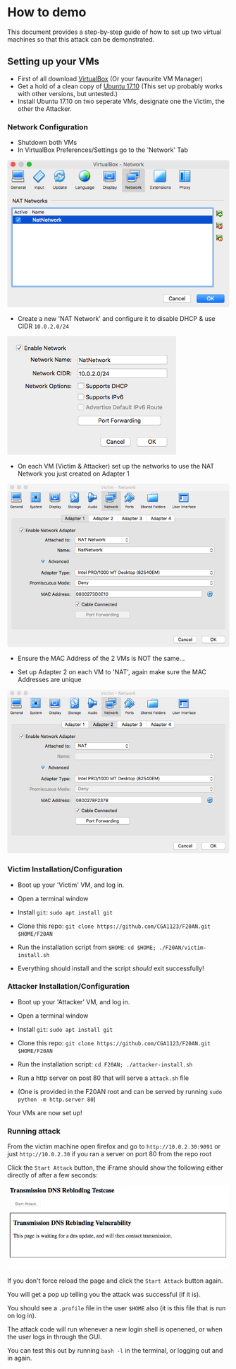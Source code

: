 # How to demo

This document provides a step-by-step guide of how to set up two virtual machines so that this attack can be demonstrated.

## Setting up your VMs

- First of all download [VirtualBox](https://www.virtualbox.org/wiki/Downloads) (Or your favourite VM Manager)
- Get a hold of a clean copy of [Ubuntu 17.10](https://www.ubuntu.com/download/desktop) (This set up probably works with other versions, but untested.)
- Install Ubuntu 17.10 on two seperate VMs, designate one the Victim, the other the Attacker.

### Network Configuration

- Shutdown both VMs
- In VirtualBox Preferences/Settings go to the 'Network' Tab

![Network Tab](./.screenshot/network_tab.png)

- Create a new 'NAT Network' and configure it to disable DHCP & use CIDR `10.0.2.0/24`

![Network Edit](./.screenshot/network_edit.png)

- On each VM (Victim & Attacker) set up the networks to use the NAT Network you just created on Adapter 1

![VM Network](./.screenshot/vm_nat_network.png)

- Ensure the MAC Address of the 2 VMs is NOT the same...

- Set up Adapter 2 on each VM to 'NAT', again make sure the MAC Addresses are unique

![VM Adapter 2](./.screenshot/vm_nat.png)

### Victim Installation/Configuration

- Boot up your 'Victim' VM, and log in.
- Open a terminal window

- Install `git`: `sudo apt install git`
- Clone this repo: `git clone https://github.com/CGA1123/F20AN.git $HOME/F20AN`
- Run the installation script from `$HOME`: `cd $HOME; ./F20AN/victim-install.sh`
- Everything should install and the script *should* exit successfully!

### Attacker Installation/Configuration


- Boot up your 'Attacker' VM, and log in.
- Open a terminal window

- Install `git`: `sudo apt install git`
- Clone this repo: `git clone https://github.com/CGA1123/F20AN.git $HOME/F20AN`
- Run the installation script: `cd F20AN; ./attacker-install.sh`
- Run a http server on post 80 that will serve a `attack.sh` file
- (One is provided in the F20AN root and can be served by running `sudo python -m http.server 80`)

Your VMs are now set up!

### Running attack

From the victim machine open firefox and go to `http://10.0.2.30:9091` or just `http://10.0.2.30` if you ran a server on port 80 from the repo root

Click the `Start Attack` button, the iFrame should show the following either directly of after a few seconds:

![Attack Running](./.screenshot/attack_running.png)

If you don't force reload the page and click the `Start Attack` button again.

You will get a pop up telling you the attack was successful (if it is).

You should see a `.profile` file in the user `$HOME` also (it is this file that is run on log in).

The attack code will run whenever a new login shell is openened, or when the user logs in through the GUI.

You can test this out by running `bash -l` in the terminal, or logging out and in again.



